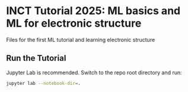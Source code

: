 # INCT Tutorial 2025: ML basics and ML for electronic structure
Files for the first ML tutorial and learning electronic structure

## Run the Tutorial

Jupyter Lab is recommended.
Switch to the repo root directory and run:
```bash
jupyter lab --notebook-dir=.
```
